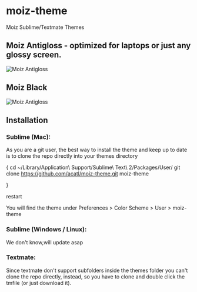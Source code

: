 moiz-theme
==========

Moiz Sublime/Textmate Themes

## Moiz Antigloss - optimized for laptops or just any glossy screen. 

![Moiz Antigloss](https://raw.github.com/acatl/moiz-theme/gh-pages/Moiz%20AntiGloss.png)


## Moiz Black

![Moiz Antigloss](https://raw.github.com/acatl/moiz-theme/gh-pages/Moiz%20Black.png)


## Installation

### Sublime (Mac):
As you are a git user, the best way to install the theme and keep up to date is to clone the repo directly into your themes directory 

{
	cd ~/Library/Application\ Support/Sublime\ Text\ 2/Packages/User/
	git clone https://github.com/acatl/moiz-theme.git moiz-theme

}

restart

You will find the theme under Preferences > Color Scheme > User > moiz-theme

### Sublime (Windows / Linux):

We don't know,will update asap

### Textmate:
Since textmate don't support subfolders inside the themes folder you can't clone the repo directly, instead, so you have to clone and double click the tmfile (or just download it).
